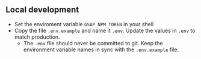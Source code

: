 ## Local development

- Set the enviroment variable `GSAP_NPM_TOKEN` in your shell
- Copy the file `.env.example` and name it `.env`. Update the values in `.env` to match production.
  - The `.env` file should never be committed to git. Keep the environment variable names in sync with the `.env.example` file.
